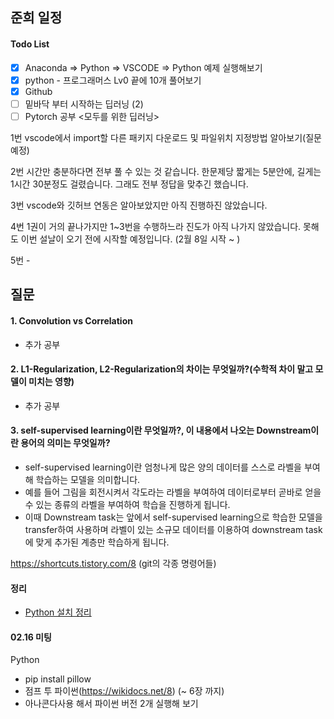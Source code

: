 ## 준희 일정

#### Todo List
- [x] Anaconda => Python => VSCODE => Python 예제 실행해보기
- [X] python - 프로그래머스 Lv0 끝에 10개 풀어보기
- [X] Github
- [ ] 밑바닥 부터 시작하는 딥러닝 (2)
- [ ] Pytorch 공부 <모두를 위한 딥러닝>

1번 vscode에서 import할 다른 패키지 다운로드 및 파일위치 지정방법 알아보기(질문 예정)

2번 시간만 충분하다면 전부 풀 수 있는 것 같습니다. 한문제당 짧게는 5분안에, 길게는 1시간 30분정도 걸렸습니다. 그래도 전부 정답을 맞추긴 했습니다.

3번 vscode와 깃허브 연동은 알아보았지만 아직 진행하진 않았습니다.

4번 1권이 거의 끝나가지만 1~3번을 수행하느라 진도가 아직 나가지 않았습니다. 못해도 이번 설날이 오기 전에 시작할 예정입니다. (2월 8일 시작 ~ )

5번 -


## 질문
#### 1. Convolution vs Correlation
- 추가 공부

#### 2. L1-Regularization, L2-Regularization의 차이는 무엇일까?(수학적 차이 말고 모델이 미치는 영향)
- 추가 공부

#### 3. self-supervised learning이란 무엇일까?, 이 내용에서 나오는 Downstream이란 용어의 의미는 무엇일까?
- self-supervised learning이란 엄청나게 많은 양의 데이터를 스스로 라벨을 부여해 학습하는 모델을 의미합니다.
- 예를 들어 그림을 회전시켜서 각도라는 라벨을 부여하여 데이터로부터 곧바로 얻을 수 있는 종류의 라벨을 부여하여 학습을 진행하게 됩니다.
- 이때 Downstream task는 앞에서 self-supervised learning으로 학습한 모델을 transfer하여 사용하며 라벨이 있는 소규모 데이터를 이용하여 downstream task에 맞게 추가된 계층만 학습하게 됩니다.


https://shortcuts.tistory.com/8              (git의 각종 명령어들)




#### 정리 
- [Python 설치 정리](https://github.com/choibigo/uninstructed_robot/blob/main/docs/md/junhea_workspace/temp.md)



#### 02.16 미팅
Python
- pip install pillow 
- 점프 투 파이썬(https://wikidocs.net/8) (~ 6장 까지)
- 아나콘다사용 해서 파이썬 버전 2개 실행해 보기